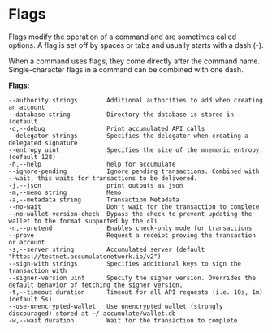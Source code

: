 # Flags

Flags modify the operation of a command and are sometimes called options. A flag is set off by spaces or tabs and usually starts with a dash (-).

When a command uses flags, they come directly after the command name. Single-character flags in a command can be combined with one dash.

**Flags:**

```
--authority strings        Additional authorities to add when creating an account 
--database string          Directory the database is stored in (default 
-d,--debug                 Print accumulated API calls 
--delegator strings        Specifies the delegator when creating a delegated signature 
--entropy uint             Specifies the size of the mnemonic entropy. (default 128) 
-h,--help                  help for accumulate 
--ignore-pending           Ignore pending transactions. Combined with --wait, this waits for transactions to be delivered. 
-j,--json                  print outputs as json 
-m,--memo string           Memo
-a,--metadata string       Transaction Metadata 
--no-wait                  Don't wait for the transaction to complete 
--no-wallet-version-check  Bypass the check to prevent updating the wallet to the format supported by the cli 
-n,--pretend               Enables check-only mode for transactions 
--prove                    Request a receipt proving the transaction or account 
-s,--server string         Accumulated server (default "https://testnet.accumulatenetwork.io/v2") 
--sign-with strings        Specifies additional keys to sign the transaction with 
--signer-version uint      Specify the signer version. Overrides the default behavior of fetching the signer version. 
-t,--timeout duration      Timeout for all API requests (i.e. 10s, 1m) (default 5s) 
--use-unencrypted-wallet   Use unencrypted wallet (strongly discouraged) stored at ~/.accumulate/wallet.db 
-w,--wait duration         Wait for the transaction to complete
```
